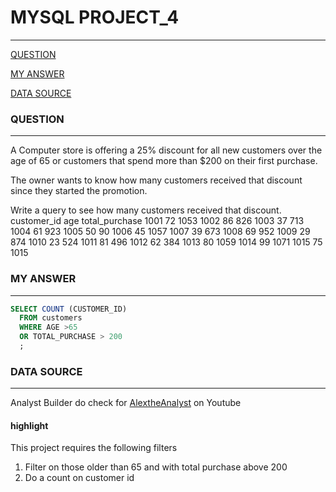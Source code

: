 # MYSQL PROJECT_4
---

[QUESTION](#question)

[MY ANSWER](#my-answer)

[DATA SOURCE](#data-source) 

### QUESTION 
---
A Computer store is offering a 25% discount for all new customers over the age of 65 or customers that spend more than $200 on their first purchase.

The owner wants to know how many customers received that discount since they started the promotion.

Write a query to see how many customers received that discount.
customer_id	age	total_purchase
1001	72	1053
1002	86	826
1003	37	713
1004	61	923
1005	50	90
1006	45	1057
1007	39	673
1008	69	952
1009	29	874
1010	23	524
1011	81	496
1012	62	384
1013	80	1059
1014	99	1071
1015	75	1015



### MY ANSWER 
---
```SQL
SELECT COUNT (CUSTOMER_ID)
  FROM customers
  WHERE AGE >65
  OR TOTAL_PURCHASE > 200
  ;
```

### DATA SOURCE 
---
Analyst Builder
do check for [AlextheAnalyst](https://github.com/alextheanalyst) on Youtube 

#### highlight
This project requires the following filters
1. Filter on those older than 65 and with total purchase above 200
2. Do a count on customer id
